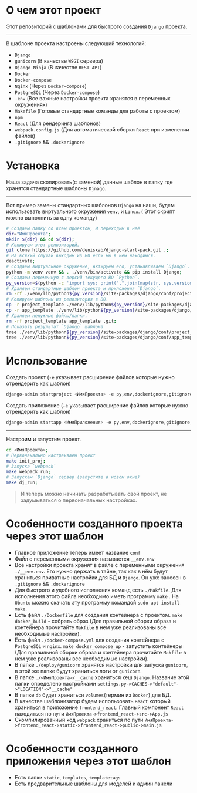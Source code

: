 # О чем этот проект

Этот репозиторий с шаблонами для быстрого создания `Django` проекта.

---

В шаблоне проекта настроены следующий технологий:

- `Django`
- `gunicorn` (В качестве  `WSGI` сервера)
- `Django Ninja` (В качестве `REST API`)
- `Docker`
- `Docker-compose`
- `Nginx` (Через `Docker-compose`)
- `PostgreSQL` (Через `Docker-compose`)
- `.env` (Все важные настройки проекта хранятся в переменных окружениях)
- `Makefile` (Готовые стандартные команды для работы с проектом)
- `npm`
- `React` (Для рендеринга шаблонов)
- `webpack.config.js` (Для автоматической сборки `React` при изменении файлов)
- `.gitignore` && `.dockerignore`

# Установка

Наша задача скопировать(с заменой) данные шаблон в папку где хранятся стандартные шаблоны `Djnago`.

---

Вот пример замены стандартных шаблонов `Django` на наши, будем использовать виртуального окружения `venv`, и `Linux`. (
Этот скрипт можно выполнить за одну команду)

```bash
# Создаем папку со всем проектом, И переходим в неё
dir="ИмяПроекта";
mkdir ${dir} && cd ${dir};
# Копируем этот репозиторий.
git clone https://github.com/denisxab/django-start-pack.git .;
# На всякий случай выходим из ВО если мы в нем находимся.
deactivate;
# Создаем виртуальное окружение, Актируем его, устанавливаем `Django`.
python -m venv venv && . ./venv/bin/activate && pip install Django;
# Создаем переменную с версий текущего ВО `Python`.
py_version=$(python -c 'import sys; print(".".join(map(str, sys.version_info[:2])))');
# Удаляем стандартные шаблон проекта и приложения `Django`.
rm -rf ./venv/lib/python${py_version}/site-packages/django/conf/project_template ./venv/lib/python${py_version}/site-packages/django/conf/app_template;
# Копируем шаблоны из репозитория в ВО.
cp -r project_template ./venv/lib/python${py_version}/site-packages/django/conf/ &&
cp -r app_template ./venv/lib/python${py_version}/site-packages/django/conf/ &&
# Удаляем ненужные файлы/папки.
rm -rf project_template app_template .git;
# Показать результат `Django` шаблона
tree ./venv/lib/pythonn${py_version}/site-packages/django/conf/project_template &&
tree ./venv/lib/pythonn${py_version}/site-packages/django/conf/app_template;
```

# Использование

Создать проект (`-e` указывает расширение файлов которые нужно отрендерить как шаблон)

```bash
django-admin startproject <ИмяПроекта> -e py,env,dockerignore,gitignore,json;
```

Создать приложение (`-e` указывает расширение файлов которые нужно отрендерить как шаблон)

```bash
django-admin startapp <ИмяПриложения> -e py,env,dockerignore,gitignore,json;
```

---

Настроим и запустим проект.

```bash
cd <ИмяПроекта>;
# Первоначально настраиваем проект
make init_proj;
# Запуска `webpack`
make webpack_run;
# Запускам `Django` сервер (запустите в новом окне)
make dj_run;
```

> И теперь можно начинать разрабатывать свой проект, не задумываться о первоначальных настройках.

# Особенности созданного проекта через этот шаблон

- Главное приложение теперь имеет название `conf`
- Файл с переменными окружения называется  `__env.env`
- Все настройки проекта хранят в файле с переменными окружения `./__env.env`. Его нужно держать в тайне, так как в нём
  будут храниться приватные настройки для БД и `Django`. Он уже занесен в `.gitignore` && `.dockerignore`
- Для быстрого и удобного исполнения команд есть `./Makfile`. Для исполнения этого файла необходимо иметь
  программу `make`
  . На `Ubuntu` можно скачать эту программу командой `sudo apt install make`.
- Есть файл `./Dockerfile` для создания контейнера с проектом. `make docker_build` - собрать образ  (Для правильной
  сборки образа и контейнера прочитайте `Makfile` в нем уже реализованы все необходимые настройки).
- Есть файл `./docker-compose.yml` для создания контейнера с `PostgreSQL` и `nginx`. `make docker_compose_up` -
  запустить контейнеры (Для правильной сборки образа и контейнера прочитайте `Makfile` в нем уже реализованы все
  необходимые настройки).
- В папке `./deploy/gunicorn` хранятся настройки для запуска `gunicorn`, в этой же папке будут храниться логи
  от `gunicorn`.
- В папке `./<ИмяПроекта>/__cache` храниться кеш `Django`. Название этой папки определено
  настройками `settings.py->CACHES->"default"->"LOCATION"->"__cache"`
- В папке `db` будет храниться `volumes`(термин из `Docker`) для БД.
- В качестве шаблонизатор будем использовать `React` который храниться в приложение `frontend_react`. Главный компонент
  `React` находиться по пути `ИмяПроекта->frontend_react->src->App.js`
- Скомпилированный код `webpack` храниться по пути `ИмяПроекта->frontend_react->static->frontend_react->public->main.js`

# Особенности созданного приложения через этот шаблон

- Есть папки `static`, `templates`, `templatetags`
- Есть предварительные шаблоны для моделей и админ панели
